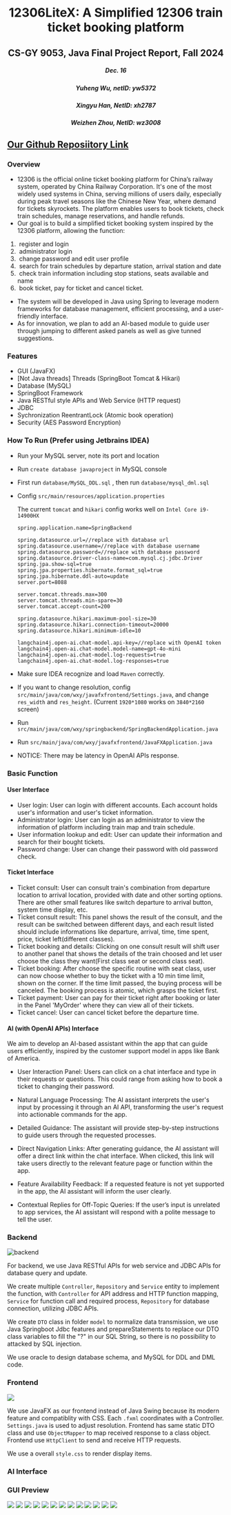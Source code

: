 <h1><center>12306LiteX: A Simplified 12306 train ticket booking platform</center></h1>

<h2><center>CS-GY 9053, Java Final Project Report, Fall 2024</center></h2>

<h5><center>Dec. 16</center></h5>

<h5><center>Yuheng Wu, netID: yw5372</center></h5>

<h5><center>Xingyu Han, NetID: xh2787</center></h5>

<h5><center>Weizhen Zhou, NetID: wz3008</center></h5>

## [Our Github Reposiitory Link](https://github.com/wyh2ah/12306LiteX)

### Overview

- 12306 is the official online ticket booking platform for China’s railway system, operated by China Railway Corporation. It's one of the most widely used systems in China, serving millions of users daily, especially during peak travel seasons like the Chinese New Year, where demand for tickets skyrockets. The platform enables users to book tickets, check train schedules, manage reservations, and handle refunds.
- Our goal is to build a simplified ticket booking system inspired by the 12306 platform, allowing the function:

1. ​	register and login
2. ​	administrator login
3. ​	change password and edit user profile
4. ​	search for train schedules by departure station, arrival station and date
5. ​	check train information including stop stations, seats available and name
6. ​	book ticket, pay for ticket and cancel ticket.

- The system will be developed in Java using Spring to leverage modern frameworks for database management, efficient processing, and a user-friendly interface.
- As for innovation, we plan to add an AI-based module to guide user through jumping to different asked panels as well as give tunned suggestions.



### Features

- GUI (JavaFX)
- [Not Java threads] Threads (SpringBoot Tomcat & Hikari)
- Database (MySQL)
- SpringBoot Framework
- Java RESTful style APIs and Web Service (HTTP request)
- JDBC
-  Sychronization ReentrantLock (Atomic book operation)
-  Security (AES Password Encryption)



### How To Run (Prefer using Jetbrains IDEA)

- Run your MySQL server, note its port and location

- Run `create database javaproject` in MySQL console

- First run `database/MySQL_DDL.sql` , then run `database/mysql_dml.sql`

- Config `src/main/resources/application.properties`

  The  current `tomcat` and `hikari` config works well on `Intel Core i9-14900HX`

  ```
  spring.application.name=SpringBackend
  
  spring.datasource.url=//replace with database url
  spring.datasource.username=//replace with database username
  spring.datasource.password=//replace with database password
  spring.datasource.driver-class-name=com.mysql.cj.jdbc.Driver
  spring.jpa.show-sql=true
  spring.jpa.properties.hibernate.format_sql=true
  spring.jpa.hibernate.ddl-auto=update
  server.port=8088
  
  server.tomcat.threads.max=300
  server.tomcat.threads.min-spare=30
  server.tomcat.accept-count=200
  
  spring.datasource.hikari.maximum-pool-size=30
  spring.datasource.hikari.connection-timeout=20000
  spring.datasource.hikari.minimum-idle=10
  
  langchain4j.open-ai.chat-model.api-key=//replace with OpenAI token
  langchain4j.open-ai.chat-model.model-name=gpt-4o-mini
  langchain4j.open-ai.chat-model.log-requests=true
  langchain4j.open-ai.chat-model.log-responses=true
  ```

- Make sure IDEA recognize and load `Maven` correctly.
- If you want to change resolution, config `src/main/java/com/wxy/javafxfrontend/Settings.java`, and change `res_width` and `res_height`. (Current `1920*1080` works on `3840*2160` screen)
- Run `src/main/java/com/wxy/springbackend/SpringBackendApplication.java`
- Run `src/main/java/com/wxy/javafxfrontend/JavaFXApplication.java`

- NOTICE: There may be latency in OpenAI APIs response.

### Basic Function

#### User Interface

- User login: User can login with different accounts. Each account holds user's information and user's ticket information.
- Administrator login: User can login as an administrator to view the information of platform including train map and train schedule.
- User information lookup and edit: User can update their information and search for their bought tickets.
- Password change: User can change their password with old password check.

#### Ticket Interface

- Ticket consult: User can consult train's combination from departure location to arrival location, provided with date and other sorting options. There are other small features like switch departure to arrival button, system time display, etc.
- Ticket consult result: This panel shows the result of the consult, and the result can be switched between different days, and each result listed should include informations like departure, arrival, time, time spent, price, ticket left(different classes).
- Ticket booking and details: Clicking on one consult result will shift user to another panel that shows the details of the train choosed and let user choose the class they want(First class seat or second class seat).
- Ticket booking: After choose the specific routine with seat class, user can now choose whether to buy the ticket with a 10 min time limit, shown on the corner. If the time limit passed, the buying process will be canceled. The booking process is atomic, which grasps the ticket first.
- Ticket payment: User can pay for their ticket right after booking or later in the Panel 'MyOrder' where they can view all of their tickets.
- Ticket cancel: User can cancel ticket before the departure time.

#### AI (with OpenAI APIs) Interface

We aim to develop an AI-based assistant within the app that can guide users efficiently, inspired by the customer support model in apps like Bank of America.

- User Interaction Panel: Users can click on a chat interface and type in their requests or questions. This could range from asking how to book a ticket to changing their password.

- Natural Language Processing: The AI assistant interprets the user's input by processing it through an AI API, transforming the user's request into actionable commands for the app.

- Detailed Guidance: The assistant will provide step-by-step instructions to guide users through the requested processes.

- Direct Navigation Links: After generating guidance, the AI assistant will offer a direct link within the chat interface. When clicked, this link will take users directly to the relevant feature page or function within the app.

- Feature Availability Feedback: If a requested feature is not yet supported in the app, the AI assistant will inform the user clearly.

- Contextual Replies for Off-Topic Queries: If the user’s input is unrelated to app services, the AI assistant will respond with a polite message to tell the user.



### Backend

![backend](.\images\backend.png)

For backend, we use Java RESTful APIs for web service and JDBC APIs for database query and update.

We create multiple `Controller`, `Repository` and `Service` entity to implement the function, with `Controller` for API address and HTTP function mapping, `Service` for function call and required process, `Repository` for database connection, utilizing JDBC APIs.

We create `DTO` class in folder `model` to normalize data transmission, we use Java Springboot Jdbc features and prepareStatements to replace our DTO class variables to fill the "?" in our SQL String, so there is no possibility to attacked by SQL injection.

We use oracle to design database schema, and MySQL for DDL and DML code.



### Frontend

![](.\images\frontend.png)

We use JavaFX as our frontend instead of Java Swing because its modern feature and compatiblity with CSS. Each `.fxml` coordinates with a Controller. `Settings.java` is used to adjust resolution. Frontend has same static DTO class and use `ObjectMapper` to map received response to a class object. Frontend use `HttpClient` to send and receive HTTP requests.

We use a overall `style.css` to render display items. 

### AI Interface



### GUI Preview

![](.\images\1.png)
![](.\images\2.png)
![](.\images\3.png)
![](.\images\4.png)
![](.\images\5.png)
![](.\images\6.png)
![](.\images\7.png)
![](.\images\8.png)
![](.\images\9.png)
![](.\images\10.png)
![](.\images\my_orders.png)
![](.\images\11.png)
![](.\images\12.png)

